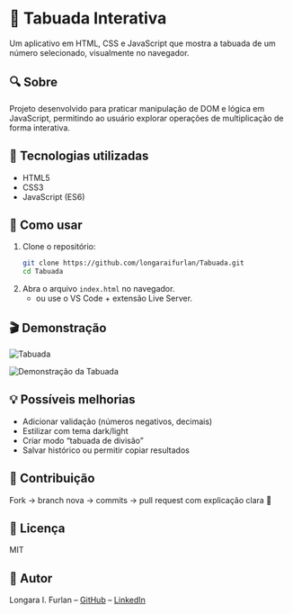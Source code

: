 # 🧮 Tabuada Interativa

Um aplicativo em HTML, CSS e JavaScript que mostra a tabuada de um número selecionado, visualmente no navegador.

## 🔍 Sobre

Projeto desenvolvido para praticar manipulação de DOM e lógica em JavaScript, permitindo ao usuário explorar operações de multiplicação de forma interativa.

## 🚀 Tecnologias utilizadas

- HTML5
- CSS3
- JavaScript (ES6)

## 🔧 Como usar

1. Clone o repositório:
    ```bash
    git clone https://github.com/longaraifurlan/Tabuada.git
    cd Tabuada
    ```
2. Abra o arquivo `index.html` no navegador.
   - ou use o VS Code + extensão Live Server.

## 🎬 Demonstração

![Tabuada](https://github.com/user-attachments/assets/a35f6d11-215d-492b-a07b-0228f810417d)


![Demonstração da Tabuada](demo.gif)

## 💡 Possíveis melhorias

- Adicionar validação (números negativos, decimais)
- Estilizar com tema dark/light
- Criar modo “tabuada de divisão”
- Salvar histórico ou permitir copiar resultados

## 🤝 Contribuição

Fork → branch nova → commits → pull request com explicação clara 🙂

## 📄 Licença

MIT

## 👤 Autor

Longara I. Furlan – [GitHub](https://github.com/longaraifurlan) – [LinkedIn](https://www.linkedin.com/in/longaraifurlan/)
